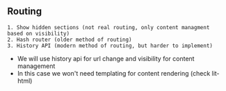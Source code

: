 ## Routing
    1. Show hidden sections (not real routing, only content managment based on visibility)
    2. Hash router (older method of routing)
    3. History API (modern method of routing, but harder to implement)

* We will use history api for url change and visibility for content management
* In this case we won't need templating for content rendering (check lit-html)